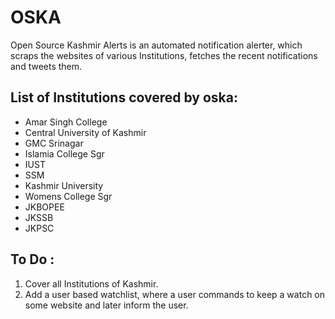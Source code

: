 # **OSKA**
Open Source Kashmir Alerts is an automated notification alerter, which scraps the websites of various Institutions, fetches the recent notifications and tweets them.


## List of Institutions covered by oska:
 - Amar Singh College
 - Central University of Kashmir
 - GMC Srinagar
 - Islamia College Sgr
 - IUST
 - SSM
 - Kashmir University
 - Womens College Sgr
 - JKBOPEE
 - JKSSB
 - JKPSC

## To Do :
1) Cover all Institutions of Kashmir.
2) Add a user based watchlist, where a user commands to keep a watch on some website and later inform the user.